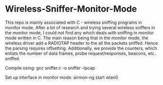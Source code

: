 # Wireless-Sniffer-Monitor-Mode
This repo is mainly associated with C - wireless sniffing programs in monitor mode. After a lot of research and trying several wireless sniffers in the monitor mode, I could not find any which deals with sniffing in monitor mode written in C. The main reason being that in the monitor mode, the wireless driver add a RADIOTAP header to the all the packets sniffed. Hence the parsing requires offsetting. Additionally, we provide the counters, which enlists the number of data frames, probe request/responses, beacons, etc.. sniffed.   


Compile using:
gcc sniffer.c -o sniffer -lpcap


Set up interface in monitor mode:
airmon-ng start wlan0

